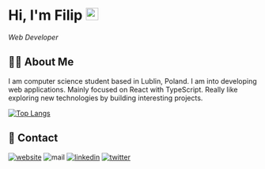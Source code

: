 # Hi, I'm Filip <img src="https://media.giphy.com/media/hvRJCLFzcasrR4ia7z/giphy.gif" width="25px" height="25px" >

<em>Web Developer</em>

## 👨‍💻 About Me

I am computer science student based in Lublin, Poland. I am into developing web applications. Mainly focused on React with TypeScript. Really like exploring new technologies by building interesting projects.

[![Top Langs](https://github-readme-stats.vercel.app/api/top-langs/?username=fkozlicki&layout=compact&theme=tokyonight)](https://github.com/fkozlicki/github-readme-stats)

## 📝 Contact

<a href="https://fkozlicki.pl" target="_blank"><img src="https://img.shields.io/static/v1?label=&labelColor=ffffff&message=kozlicki&color=%23000000&style=flat&logo=google-chrome&logoColor=%23000000" alt="website" /></a>
<img src="https://img.shields.io/badge/-filip.kozlickii@gmail.com-c14438?style=flat&logo=Gmail&logoColor=white" alt="mail" />
<a href="https://www.linkedin.com/in/fkozlicki/" target="_blank" ><img src="https://img.shields.io/badge/-fkozlicki-0072b1?style=flat&logo=Linkedin&logoColor=white" alt="linkedin" /></a>
<a href="https://twitter.com/intent/follow?screen_name=fkozlicki" target="_blank"><img src="https://img.shields.io/badge/-@fkozlicki-00acee?style=flat&logo=Twitter&logoColor=white" alt="twitter" /></a>
